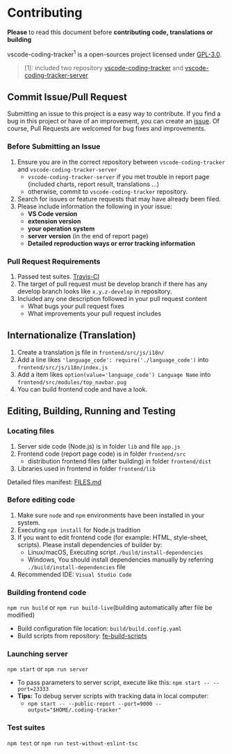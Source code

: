 # Contributing 

**Please** to read this document before **contributing code, translations or building**

vscode-coding-tracker<sup>1</sup> is a open-sources project licensed under [GPL-3.0](LICENSE).

> [1]: included two repository [vscode-coding-tracker](https://github.com/hangxingliu/vscode-coding-tracker) and [vscode-coding-tracker-server](https://github.com/hangxingliu/vscode-coding-tracker-server)

## Commit Issue/Pull Request

Submitting an issue to this project is a easy way to contribute. 
If you find a bug in this project or have of an improvement, you can create an [issue](https://github.com/hangxingliu/vscode-coding-tracker-server/issues).
Of course, Pull Requests are welcomed for bug fixes and improvements.

### Before Submitting an Issue

1. Ensure you are in the correct repository between `vscode-coding-tracker` and `vscode-coding-tracker-server`
	- `vscode-coding-tracker-server` if you met trouble in report page (included charts, report result, translations ...)
	- otherwise, commit to `vscode-coding-tracker` repository.
2. Search for issues or feature requests that may have already been filed.
3. Please include information the following in your issue:
	- **VS Code version**
	- **extension version**
	- **your operation system**
	- **server version** (in the end of report page)
	- **Detailed reproduction ways or error tracking information**

### Pull Request Requirements

1. Passed test suites. [Travis-CI](https://travis-ci.org/hangxingliu/vscode-coding-tracker-server)
2. The target of pull request must be develop branch if there has any develop branch looks like `x.y.z-develop` in repository.
3. Included any one description followed in your pull request content
	- What bugs your pull request fixes
	- What improvements your pull request includes

## Internationalize (Translation)

1. Create a translation js file in `frontend/src/js/i18n/`
2. Add a line likes `'language_code': require('./language_code')` into `frontend/src/js/i18n/index.js`
3. Add a item likes `option(value='language_code') Language Name` into `frontend/src/modules/top_navbar.pug`
4. You can build frontend code and have a look.

## Editing, Building, Running and Testing

### Locating files

1. Server side code (Node.js) is in folder `lib` and file `app.js`
2. Frontend code (report page code) is in folder `frontend/src`
	- distribution frontend files (after building) in folder `frontend/dist`
3. Libraries used in frontend in folder `frontend/lib`

Detailed files manifest: [FILES.md](docs/FILES.md)

### Before editing code

1. Make sure `node` and `npm` environments have been installed in your system. 
2. Executing `npm install` for Node.js tradition
3. If you want to edit frontend code (for example: HTML, style-sheet, scripts). Please install dependencies of builder by:
	- Linux/macOS, Executing script`./build/install-dependencies`
	- Windows, You should install dependencies manually by referring `./build/install-dependencies` file
4. Recommended IDE: `Visual Studio Code`

### Building frontend code

`npm run build` or `npm run build-live`(building automatically after file be modified)

- Build configuration file location: `build/build.config.yaml`
- Build scripts from repository: [fe-build-scripts](https://github.com/hangxingliu/fe-build-scripts)

### Launching server

`npm start` or `npm run server`

- To pass parameters to server script, execute like this: `npm start -- --port=23333`
- **Tips:** To debug server scripts with tracking data in local computer:
	- `npm start -- --public-report --port=9000 --output="$HOME/.coding-tracker"`

### Test suites

`npm test` or `npm run test-without-eslint-tsc`
